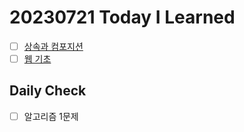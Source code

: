 # 20230721 Today I Learned
- [ ] [상속과 컴포지션](../Java/effective_Java/item18_composition.md)
- [ ] [웹 기초](../web/basic.md) 
## Daily Check
- [ ] 알고리즘 1문제